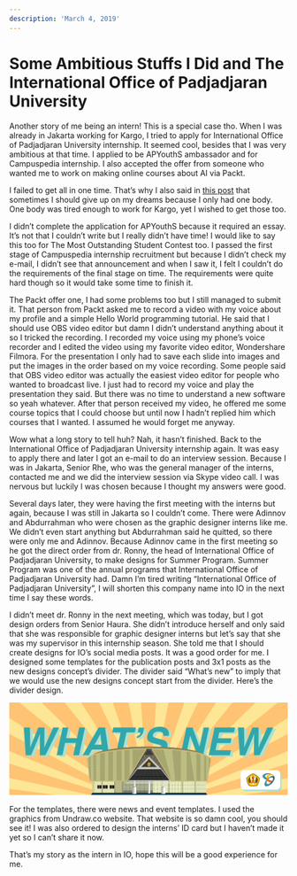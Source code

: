 ```yaml
---
description: 'March 4, 2019'
---
```


# Some Ambitious Stuffs I Did and The International Office of Padjadjaran University

Another story of me being an intern! This is a special case tho. When I was already in Jakarta working for Kargo, I tried to apply for International Office of Padjadjaran University internship. It seemed cool, besides that I was very ambitious at that time. I applied to be APYouthS ambassador and for Campuspedia internship. I also accepted the offer from someone who wanted me to work on making online courses about AI via Packt.

I failed to get all in one time. That’s why I also said in [this post](../02/the-most-outstanding-student-goes-wrong.md) that sometimes I should give up on my dreams because I only had one body. One body was tired enough to work for Kargo, yet I wished to get those too.

I didn’t complete the application for APYouthS because it required an essay. It’s not that I couldn’t write but I really didn’t have time! I would like to say this too for The Most Outstanding Student Contest too. I passed the first stage of Campuspedia internship recruitment but because I didn’t check my e-mail, I didn’t see that announcement and when I saw it, I felt I couldn’t do the requirements of the final stage on time. The requirements were quite hard though so it would take some time to finish it.

The Packt offer one, I had some problems too but I still managed to submit it. That person from Packt asked me to record a video with my voice about my profile and a simple Hello World programming tutorial. He said that I should use OBS video editor but damn I didn’t understand anything about it so I tricked the recording. I recorded my voice using my phone’s voice recorder and I edited the video using my favorite video editor, Wondershare Filmora. For the presentation I only had to save each slide into images and put the images in the order based on my voice recording. Some people said that OBS video editor was actually the easiest video editor for people who wanted to broadcast live. I just had to record my voice and play the presentation they said. But there was no time to understand a new software so yeah whatever. After that person received my video, he offered me some course topics that I could choose but until now I hadn’t replied him which courses that I wanted. I assumed he would forget me anyway.

Wow what a long story to tell huh? Nah, it hasn’t finished. Back to the International Office of Padjadjaran University internship again. It was easy to apply there and later I got an e-mail to do an interview session. Because I was in Jakarta, Senior Rhe, who was the general manager of the interns, contacted me and we did the interview session via Skype video call. I was nervous but luckily I was chosen because I thought my answers were good.

Several days later, they were having the first meeting with the interns but again, because I was still in Jakarta so I couldn’t come. There were Adinnov and Abdurrahman who were chosen as the graphic designer interns like me. We didn’t even start anything but Abdurrahman said he quitted, so there were only me and Adinnov. Because Adinnov came in the first meeting so he got the direct order from dr. Ronny, the head of International Office of Padjadjaran University, to make designs for Summer Program. Summer Program was one of the annual programs that International Office of Padjadjaran University had. Damn I’m tired writing “International Office of Padjadjaran University”, I will shorten this company name into IO in the next time I say these words.

I didn’t meet dr. Ronny in the next meeting, which was today, but I got design orders from Senior Haura. She didn’t introduce herself and only said that she was responsible for graphic designer interns but let’s say that she was my supervisor in this internship season. She told me that I should create designs for IO’s social media posts. It was a good order for me. I designed some templates for the publication posts and 3x1 posts as the new designs concept’s divider. The divider said “What’s new” to imply that we would use the new designs concept start from the divider. Here’s the divider design.

![](../../.gitbook/assets/ig.jpg)

For the templates, there were news and event templates. I used the graphics from Undraw.co website. That website is so damn cool, you should see it! I was also ordered to design the interns’ ID card but I haven’t made it yet so I can’t share it now.

That’s my story as the intern in IO, hope this will be a good experience for me.

